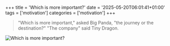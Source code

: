 +++
title = 'Which is more important?'
date = '2025-05-20T06:01:41+01:00'
tags = ['motivation']
categories = ['motivation']
+++

> "Which is more important," asked Big Panda, "the journey or the destination?" "The company" said Tiny Dragon.

![Which is more important?](/img/which-is-more-important-journey-or-destination.jpg)
